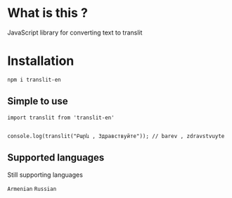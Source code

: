 # What is this ?

JavaScript library for converting text to translit

# Installation

`npm i translit-en`

## Simple to use

```
import translit from 'translit-en'


console.log(translit("Բարև , Здравствуйте")); // barev , zdravstvuyte

```

## Supported languages

Still supporting languages

`Armenian`
`Russian`